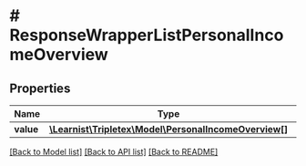 # # ResponseWrapperListPersonalIncomeOverview

## Properties

Name | Type | Description | Notes
------------ | ------------- | ------------- | -------------
**value** | [**\Learnist\Tripletex\Model\PersonalIncomeOverview[]**](PersonalIncomeOverview.md) |  | [optional]

[[Back to Model list]](../../README.md#models) [[Back to API list]](../../README.md#endpoints) [[Back to README]](../../README.md)
